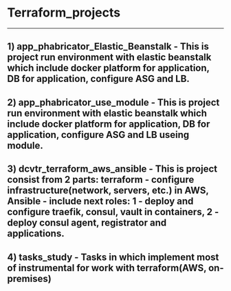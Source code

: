 # Terraform_projects

---

## 1) app_phabricator_Elastic_Beanstalk - This is project run environment with elastic beanstalk which include docker platform for application, DB for application, configure ASG and LB.

## 2) app_phabricator_use_module - This is project run environment with elastic beanstalk which include docker platform for application, DB for application, configure ASG and LB useing module.

## 3) dcvtr_terraform_aws_ansible - This is project consist from 2 parts: terraform - configure infrastructure(network, servers, etc.) in AWS, Ansible - include next roles: 1 - deploy and configure traefik, consul, vault in containers, 2 - deploy consul agent, registrator and applications.

## 4) tasks_study - Tasks in which implement most of instrumental for work with terraform(AWS, on-premises)
